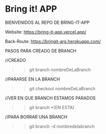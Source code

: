 # Bring it! APP


BIENVENIDOS AL REPO DE BRING-IT-APP



Website: https://bring-it-app.vercel.app/

Back-Route: https://bringit-arg.herokuapp.com/



PASOS PARA CREADO DE BRANCH 



//CREADO

>> git branch nombreDeLaBranch




//PARARSE EN LA BRANCH

>> git checkout nombreDeLaBranch




//VER EN QUE BRANCH ESTAMOS PARADOS

>>git branch
*(EN ESTA)


//PARA BORRAR UNA BRANCH 

>> git branch -d nombredelabranch



